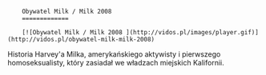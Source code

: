 
        Obywatel Milk / Milk 2008 
        =============
        
        [![Obywatel Milk / Milk 2008 ](http://vidos.pl/images/player.gif)](http://vidos.pl/obywatel-milk-milk-2008)
        
        
 Historia Harvey'a Milka, amerykańskiego aktywisty i pierwszego homoseksualisty, który zasiadał we władzach miejskich Kalifornii.
    